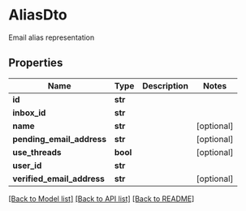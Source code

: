 # AliasDto

Email alias representation
## Properties
Name | Type | Description | Notes
------------ | ------------- | ------------- | -------------
**id** | **str** |  | 
**inbox_id** | **str** |  | 
**name** | **str** |  | [optional] 
**pending_email_address** | **str** |  | [optional] 
**use_threads** | **bool** |  | [optional] 
**user_id** | **str** |  | 
**verified_email_address** | **str** |  | [optional] 

[[Back to Model list]](../README.md#documentation-for-models) [[Back to API list]](../README.md#documentation-for-api-endpoints) [[Back to README]](../README.md)


